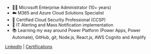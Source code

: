 - 👨‍💻 Microsoft Enterprise Administrator (10+ years)
- ☁️ M365 and Azure Cloud Solutions Specialist 
- 🔐 Certified Cloud Security Professional (CCSP)
- 🚨 IT Alerting and Mass Notification implementation
- 📚 Learning my way around Power Platform (Power Apps, Power Automate), GitHub, git, Node.js, React.js, AWS Cognito and Amplify

[LinkedIn](https://www.linkedin.com/in/robchantler/) | [Certifications](https://www.credly.com/users/rob-chantler/badges?sort=-state_updated_at&page=1)
